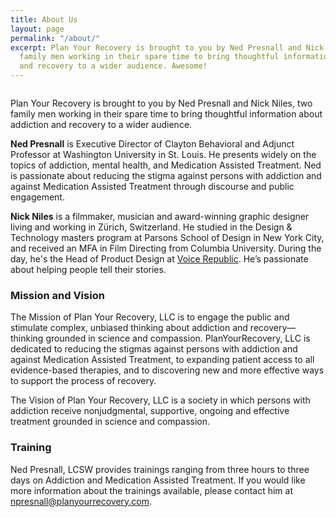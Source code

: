 ```yaml
---
title: About Us
layout: page
permalink: "/about/"
excerpt: Plan Your Recovery is brought to you by Ned Presnall and Nick Niles, two
  family men working in their spare time to bring thoughtful information about addiction
  and recovery to a wider audience. Awesome!
---
```


<img src="{{ site.baseurl }}/assets/images/nick_ned.jpg" alt="">

Plan Your Recovery is brought to you by Ned Presnall and Nick Niles, two family men working in their spare time to bring thoughtful information about addiction and recovery to a wider audience.

**Ned Presnall** is Executive Director of Clayton Behavioral and Adjunct Professor at Washington University in St. Louis. He presents widely on the topics of addiction, mental health, and Medication Assisted Treatment. Ned is passionate about reducing the stigma against persons with addiction and against Medication Assisted Treatment through discourse and public engagement.


**Nick Niles** is a filmmaker, musician and award-winning graphic designer living and working in Zürich, Switzerland. He studied in the Design & Technology masters program at Parsons School of Design in New York City, and received an MFA in Film Directing from Columbia University. During the day, he's the Head of Product Design at [Voice Republic](http://voicerepublic.com "Voice Republic"). He’s passionate about helping people tell their stories.

### Mission and Vision

The Mission of Plan Your Recovery, LLC is to engage the public and stimulate complex, unbiased thinking about addiction and recovery—thinking grounded in science and compassion. PlanYourRecovery, LLC is dedicated to reducing the stigmas against persons with addiction and against Medication Assisted Treatment, to expanding patient access to all evidence-based therapies, and to discovering new and more effective ways to support the process of recovery.

The Vision of Plan Your Recovery, LLC is a society in which persons with addiction receive nonjudgmental, supportive, ongoing and effective treatment grounded in science and compassion.

### Training

Ned Presnall, LCSW provides trainings ranging from three hours to three days on Addiction and Medication Assisted Treatment. If you would like more information about the trainings available, please contact him at [npresnall@planyourrecovery.com](mailto:npresnall@planyourrecovery.com "Email Ned").
